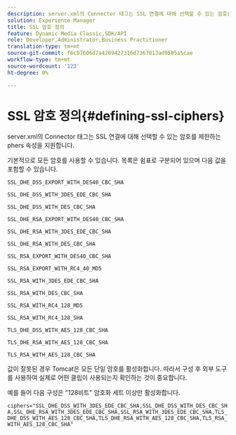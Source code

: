 ```yaml
---
description: server.xml의 Connector 태그는 SSL 연결에 대해 선택할 수 있는 암호를 제한하는 phers 속성을 지원합니다.
solution: Experience Manager
title: SSL 암호 정의
feature: Dynamic Media Classic,SDK/API
role: Developer,Administrator,Business Practitioner
translation-type: tm+mt
source-git-commit: f6c97606d7a4209427316d7367013ad9585a5cae
workflow-type: tm+mt
source-wordcount: '123'
ht-degree: 0%

---
```



# SSL 암호 정의{#defining-ssl-ciphers}

server.xml의 Connector 태그는 SSL 연결에 대해 선택할 수 있는 암호를 제한하는 phers 속성을 지원합니다.

기본적으로 모든 암호를 사용할 수 있습니다. 목록은 쉼표로 구분되어 있으며 다음 값을 포함할 수 있습니다.

`SSL_DHE_DSS_EXPORT_WITH_DES40_CBC_SHA`

`SSL_DHE_DSS_WITH_3DES_EDE_CBC_SHA`

`SSL_DHE_DSS_WITH_DES_CBC_SHA`

`SSL_DHE_RSA_EXPORT_WITH_DES40_CBC_SHA`

`SSL_DHE_RSA_WITH_3DES_EDE_CBC_SHA`

`SSL_DHE_RSA_WITH_DES_CBC_SHA`

`SSL_RSA_EXPORT_WITH_DES40_CBC_SHA`

`SSL_RSA_EXPORT_WITH_RC4_40_MD5`

`SSL_RSA_WITH_3DES_EDE_CBC_SHA`

`SSL_RSA_WITH_DES_CBC_SHA`

`SSL_RSA_WITH_RC4_128_MD5`

`SSL_RSA_WITH_RC4_128_SHA`

`TLS_DHE_DSS_WITH_AES_128_CBC_SHA`

`TLS_DHE_RSA_WITH_AES_128_CBC_SHA`

`TLS_RSA_WITH_AES_128_CBC_SHA`

값이 잘못된 경우 Tomcat은 모든 단일 암호를 활성화합니다. 따라서 구성 후 외부 도구를 사용하여 실제로 어떤 클립이 사용되는지 확인하는 것이 중요합니다.

예를 들어 다음 구성은 &quot;128비트&quot; 암호화 세트 이상만 활성화합니다.

`ciphers="SSL_DHE_DSS_WITH_3DES_EDE_CBC_SHA,SSL_DHE_DSS_WITH_DES_CBC_SHA,SSL_DHE_RSA_WITH_3DES_EDE_CBC_SHA,SSL_RSA_WITH_3DES_EDE_CBC_SHA,TLS_DHE_DSS_WITH_AES_128_CBC_SHA,TLS_DHE_RSA_WITH_AES_128_CBC_SHA,TLS_RSA_WITH_AES_128_CBC_SHA"`
